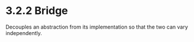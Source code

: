 # 3.2.2 Bridge

Decouples an abstraction from its implementation so that the two can vary independently.